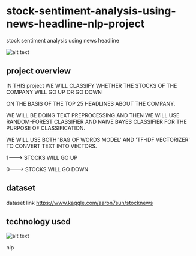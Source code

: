 # stock-sentiment-analysis-using-news-headline-nlp-project
  stock sentiment analysis using news headline
  
  
  ![alt text](https://miro.medium.com/max/3200/0*Orh8r8Ln2TAgKd9f)
  
  
  ## project overview
  
  IN THIS project WE WILL CLASSIFY WHETHER THE STOCKS OF THE COMPANY WILL GO UP OR GO DOWN

ON THE BASIS OF THE TOP 25 HEADLINES ABOUT THE COMPANY.

WE WILL BE DOING TEXT PREPROCESSING AND THEN WE WILL USE RANDOM-FOREST CLASSIFIER AND NAIVE BAYES CLASSIFIER FOR THE PURPOSE OF CLASSIFICATION.

WE WILL USE BOTH 'BAG OF WORDS MODEL' AND 'TF-IDF VECTORIZER' TO CONVERT TEXT INTO VECTORS.

1---> STOCKS WILL GO UP

0---> STOCKS WILL GO DOWN

## dataset

dataset link https://www.kaggle.com/aaron7sun/stocknews


## technology used

![alt text](https://www.python.org/static/opengraph-icon-200x200.png)

nlp




  
